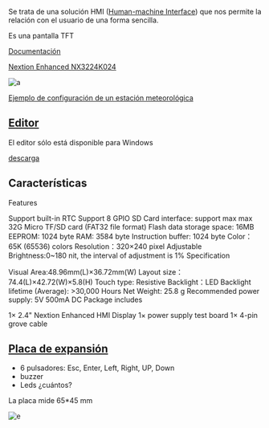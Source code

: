 Se trata de una solución HMI ([Human-machine Interface](https://en.wikipedia.org/wiki/User_interface)) que nos permite la relación con el usuario de una forma sencilla.

Es una pantalla TFT


[Documentación](https://www.itead.cc/wiki/Nextion_HMI_Solution)

[Nextion Enhanced
NX3224K024](https://www.itead.cc/nextion-nx3224k024.html?acc=70efdf2ec9b086079795c442636b55fb)

![a](https://cdn.itead.cc/media/catalog/product/2/_/2.4_nextion_enhanced_hmi_display-10.jpg)




[Ejemplo de configuración de un estación meteorológica](https://www.itead.cc/blog/nextion-weather-station-tutorial/)

## [Editor](https://nextion.itead.cc/)

El editor sólo está disponible para Windows

[descarga](https://nextion.itead.cc/download.html)

## Características

 Features

 Support built-in RTC
 Support 8 GPIO
 SD Card interface: support max max 32G Micro TF/SD card (FAT32 file format)
 Flash data storage space: 16MB
 EEPROM: 1024 byte
 RAM: 3584 byte
 Instruction buffer: 1024 byte
 Color：65K (65536) colors
 Resolution：320×240 pixel
 Adjustable Brightness:0~180 nit, the interval of adjustment is 1%
 Specification

 Visual Area:48.96mm(L)×36.72mm(W)
 Layout size：74.4(L)×42.72(W)×5.8(H)
 Touch type: Resistive
 Backlight：LED
 Backlight lifetime (Average): >30,000 Hours
 Net Weight: 25.8 g
 Recommended power supply: 5V 500mA DC
 Package includes

 1× 2.4" Nextion Enhanced HMI Display
 1× power supply test board
 1× 4-pin grove cable

 ## [Placa de expansión](https://www.itead.cc/nextion-expansion-board.html?acc=70efdf2ec9b086079795c442636b55fb)

* 6 pulsadores: Esc, Enter, Left, Right, UP, Down
* buzzer
* Leds ¿cuántos?

La placa mide  65*45 mm

 ![e](https://cdn.itead.cc/media/catalog/product/cache/1/image/9df78eab33525d08d6e5fb8d27136e95/n/e/nextion_enhanced_expansion_board-2.jpg)

